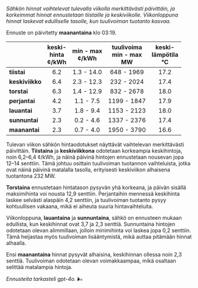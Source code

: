 *Sähkön hinnat vaihtelevat tulevalla viikolla merkittävästi päivittäin, ja korkeimmat hinnat ennustetaan tiistaille ja keskiviikolle. Viikonloppuna hinnat laskevat edulliselle tasolle, kun tuulivoiman tuotanto kasvaa.*

Ennuste on päivitetty **maanantaina** klo 03:19.

|            | keski-<br>hinta<br>¢/kWh | min - max<br>¢/kWh | tuulivoima<br>min - max<br>MW | keski-<br>lämpötila<br>°C |
|:-----------|:----------------:|:----------------:|:-------------:|:-------------:|
| **tiistai**    |      6.2      |      1.3 - 14.0      |   648 - 1969   |      17.2      |
| **keskiviikko**|      6.4      |      2.3 - 12.3      |   232 - 2024   |      17.4      |
| **torstai**    |      6.3      |      1.4 - 12.9      |   832 - 2678   |      18.0      |
| **perjantai**  |      4.2      |      1.1 - 7.5       |   1199 - 1847  |      17.9      |
| **lauantai**   |      3.7      |      1.8 - 9.4       |   1153 - 2123  |      18.0      |
| **sunnuntai**  |      2.3      |      0.2 - 4.6       |   1337 - 2376  |      17.4      |
| **maanantai**  |      2.3      |      0.7 - 4.0       |   1950 - 3790  |      16.6      |

Tulevan viikon sähkön hintaodotukset näyttävät vaihtelevan merkittävästi päivittäin. **Tiistaina** ja **keskiviikkona** odotetaan korkeampia keskihintoja, noin 6,2–6,4 ¢/kWh, ja näinä päivinä hintojen ennustetaan nousevan jopa 12–14 senttiin. Tämä johtuu osittain tuulivoiman tuotannon vaihteluista, jotka ovat näinä päivinä matalalla tasolla, erityisesti keskiviikon alhaisena tuotantona 232 MW.

**Torstaina** ennustetaan hintatason pysyvän yhä korkeana, ja päivän sisällä maksimihinta voi nousta 12,9 senttiin. Perjantaihin mennessä keskihinta laskee selvästi alaspäin 4,2 senttiin, ja tuulivoiman tuotanto pysyy kohtuullisen vakaana, mikä ei aiheuta suuria hintavaihteluita.

Viikonloppuna, **lauantaina** ja **sunnuntaina**, sähkö on ennusteen mukaan edullista, kun keskihinnat ovat 3,7 ja 2,3 senttiä. Sunnuntaina hintojen odotetaan olevan alimmillaan, jolloin minimihinta voi laskea jopa 0,2 senttiin. Tämä heijastaa myös tuulivoiman lisääntymistä, mikä auttaa pitämään hinnat alhaalla.

Ensi **maanantaina** hinnat pysyvät alhaisina, keskihinnan ollessa noin 2,3 senttiä. Tuulivoiman odotetaan olevan voimakkaampaa, mikä osaltaan selittää matalampia hintoja.

*Ennusteita tarkasteli gpt-4o.* 🌬️
